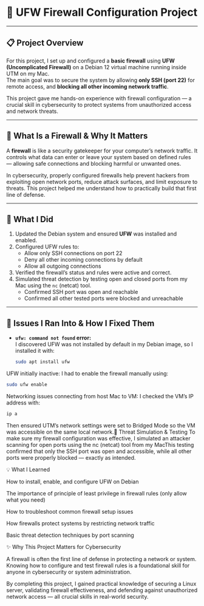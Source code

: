 # 🚀 UFW Firewall Configuration Project

---

## 📋 Project Overview

For this project, I set up and configured a **basic firewall** using **UFW (Uncomplicated Firewall)** on a Debian 12 virtual machine running inside UTM on my Mac.  
The main goal was to secure the system by allowing **only SSH (port 22)** for remote access, and **blocking all other incoming network traffic**.

This project gave me hands-on experience with firewall configuration — a crucial skill in cybersecurity to protect systems from unauthorized access and network threats.

---

## 🔐 What Is a Firewall & Why It Matters

A **firewall** is like a security gatekeeper for your computer’s network traffic. It controls what data can enter or leave your system based on defined rules — allowing safe connections and blocking harmful or unwanted ones.

In cybersecurity, properly configured firewalls help prevent hackers from exploiting open network ports, reduce attack surfaces, and limit exposure to threats. This project helped me understand how to practically build that first line of defense.

---

## 🧠 What I Did

1. Updated the Debian system and ensured **UFW** was installed and enabled.  
2. Configured UFW rules to:  
   - Allow only SSH connections on port 22  
   - Deny all other incoming connections by default  
   - Allow all outgoing connections  
3. Verified the firewall’s status and rules were active and correct.  
4. Simulated threat detection by testing open and closed ports from my Mac using the `nc` (netcat) tool.  
   - Confirmed SSH port was open and reachable  
   - Confirmed all other tested ports were blocked and unreachable  

---

## 🧩 Issues I Ran Into & How I Fixed Them

- **`ufw: command not found` error:**  
  I discovered UFW was not installed by default in my Debian image, so I installed it with:  
  ```bash
  sudo apt install ufw
UFW initially inactive:
I had to enable the firewall manually using:

  ```bash
sudo ufw enable
```
Networking issues connecting from host Mac to VM:
I checked the VM’s IP address with:
  ```bash
ip a
```

Then ensured UTM’s network settings were set to Bridged Mode so the VM was accessible on the same local network.🧪 Threat Simulation & Testing
To make sure my firewall configuration was effective, I simulated an attacker scanning for open ports using the nc (netcat) tool from my MacThis testing confirmed that only the SSH port was open and accessible, while all other ports were properly blocked — exactly as intended.


💡 What I Learned

How to install, enable, and configure UFW on Debian

The importance of principle of least privilege in firewall rules (only allow what you need)

How to troubleshoot common firewall setup issues

How firewalls protect systems by restricting network traffic

Basic threat detection techniques by port scanning

✨ Why This Project Matters for Cybersecurity

A firewall is often the first line of defense in protecting a network or system. Knowing how to configure and test firewall rules is a foundational skill for anyone in cybersecurity or system administration.

By completing this project, I gained practical knowledge of securing a Linux server, validating firewall effectiveness, and defending against unauthorized network access — all crucial skills in real-world security.


